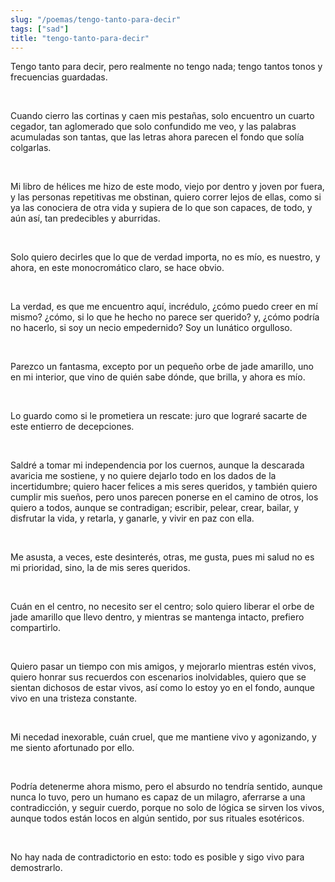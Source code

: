 ```yaml
---
slug: "/poemas/tengo-tanto-para-decir"
tags: ["sad"]
title: "tengo-tanto-para-decir"
---
```

Tengo tanto para decir, pero realmente no tengo nada; tengo tantos tonos y frecuencias guardadas.

&nbsp;

Cuando cierro las cortinas y caen mis pestañas, solo encuentro un cuarto cegador, tan aglomerado que solo confundido me veo, y las palabras acumuladas son tantas, que las letras ahora parecen el fondo que solía colgarlas.

&nbsp;

Mi libro de hélices me hizo de este modo, viejo por dentro y joven por fuera, y las personas repetitivas me obstinan, quiero correr lejos de ellas, como si ya las conociera de otra vida y supiera de lo que son capaces, de todo, y aún así, tan predecibles y aburridas.

&nbsp;

Solo quiero decirles que lo que de verdad importa, no es mío, es nuestro, y ahora, en este monocromático claro, se hace obvio.

&nbsp;

La verdad, es que me encuentro aquí, incrédulo, ¿cómo puedo creer en mí mismo? ¿cómo, si lo que he hecho no parece ser querido? y, ¿cómo podría no hacerlo, si soy un necio empedernido? Soy un lunático orgulloso.

&nbsp;

Parezco un fantasma, excepto por un pequeño orbe de jade amarillo, uno en mi interior, que vino de quién sabe dónde, que brilla, y ahora es mío.

&nbsp;

Lo guardo como si le prometiera un rescate: juro que lograré sacarte de este entierro de decepciones.

&nbsp;

Saldré a tomar mi independencia por los cuernos, aunque la descarada avaricia me sostiene, y no quiere dejarlo todo en los dados de la incertidumbre; quiero hacer felices a mis seres queridos, y también quiero cumplir mis sueños, pero unos parecen ponerse en el camino de otros, los quiero a todos, aunque se contradigan; escribir, pelear, crear, bailar, y disfrutar la vida, y retarla, y ganarle, y vivir en paz con ella.

&nbsp;

Me asusta, a veces, este desinterés, otras, me gusta, pues mi salud no es mi prioridad, sino, la de mis seres queridos.

&nbsp;

Cuán en el centro, no necesito ser el centro; solo quiero liberar el orbe de jade amarillo que llevo dentro, y mientras se mantenga intacto, prefiero compartirlo.

&nbsp;

Quiero pasar un tiempo con mis amigos, y mejorarlo mientras estén vivos, quiero honrar sus recuerdos con escenarios inolvidables, quiero que se sientan dichosos de estar vivos, así como lo estoy yo en el fondo, aunque vivo en una tristeza constante.

&nbsp;

Mi necedad inexorable, cuán cruel, que me mantiene vivo y agonizando, y me siento afortunado por ello.

&nbsp;

Podría detenerme ahora mismo, pero el absurdo no tendría sentido, aunque nunca lo tuvo, pero un humano es capaz de un milagro, aferrarse a una contradicción, y seguir cuerdo, porque no solo de lógica se sirven los vivos, aunque todos están locos en algún sentido, por sus rituales esotéricos.

&nbsp;

No hay nada de contradictorio en esto: todo es posible y sigo vivo para demostrarlo.